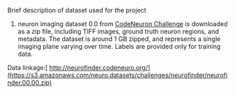 Brief description of dataset used for the project

1. neuron imaging dataset 0.0 from [CodeNeuron Challenge](http://neurofinder.codeneuro.org/) is downloaded as a zip file, including TIFF 
images, ground truth neuron regions, and metadata.  The dataset is around 1 GB zipped, and represents a single imaging plane varying over time. Labels are provided only for training data.

Data linkage:[ http://neurofinder.codeneuro.org/](https://s3.amazonaws.com/neuro.datasets/challenges/neurofinder/neurofinder.00.00.zip)
